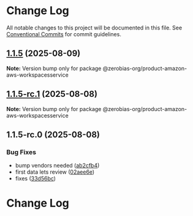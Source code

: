 # Change Log

All notable changes to this project will be documented in this file.
See [Conventional Commits](https://conventionalcommits.org) for commit guidelines.

## [1.1.5](https://github.com/zerobias-org/product/compare/@zerobias-org/product-amazon-aws-workspacesservice@1.1.5-rc.1...@zerobias-org/product-amazon-aws-workspacesservice@1.1.5) (2025-08-09)

**Note:** Version bump only for package @zerobias-org/product-amazon-aws-workspacesservice





## [1.1.5-rc.1](https://github.com/zerobias-org/product/compare/@zerobias-org/product-amazon-aws-workspacesservice@1.1.5-rc.0...@zerobias-org/product-amazon-aws-workspacesservice@1.1.5-rc.1) (2025-08-08)

**Note:** Version bump only for package @zerobias-org/product-amazon-aws-workspacesservice





## 1.1.5-rc.0 (2025-08-08)


### Bug Fixes

* bump vendors needed ([ab2cfb4](https://github.com/zerobias-org/product/commit/ab2cfb4a9cf2e3008e08b068f98011fec096c932))
* first data lets review ([02aee6e](https://github.com/zerobias-org/product/commit/02aee6e8c4f11675de7c63a00f4c8254a67a4dd7))
* fixes ([33d56bc](https://github.com/zerobias-org/product/commit/33d56bcaedf3fa5e3939a33c0fb57eda53539d05))





# Change Log
